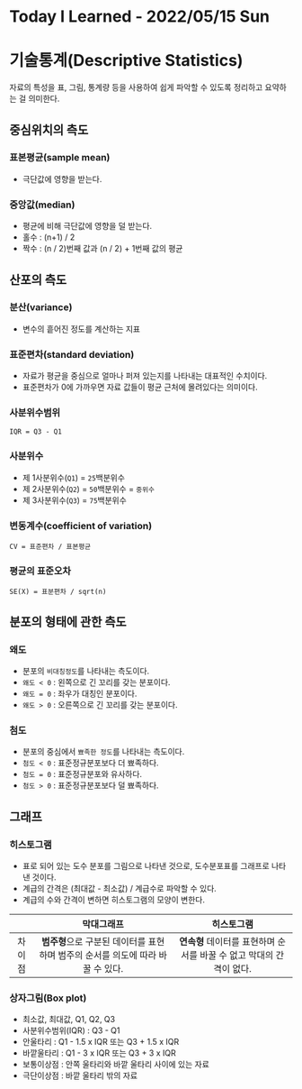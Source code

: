 # Today I Learned - 2022/05/15 Sun

# 기술통계(Descriptive Statistics)
자료의 특성을 표, 그림, 통계량 등을 사용하여 쉽게 파악할 수 있도록 정리하고 요약하는 걸 의미한다.

## 중심위치의 측도
### 표본평균(sample mean)
- 극단값에 영향을 받는다.

### 중앙값(median)
- 평균에 비해 극단값에 영향을 덜 받는다.
- 홀수 : (n+1) / 2
- 짝수 : (n / 2)번째 값과 (n / 2) + 1번째 값의 평균
  
## 산포의 측도
### 분산(variance)
- 변수의 흩어진 정도를 계산하는 지표

### 표준편차(standard deviation)
- 자료가 평균을 중심으로 얼마나 퍼져 있는지를 나타내는 대표적인 수치이다.
- 표준편차가 0에 가까우면 자료 값들이 평균 근처에 몰려있다는 의미이다.

### 사분위수범위
```
IQR = Q3 - Q1
```

### 사분위수
- 제 1사분위수(`Q1`) = `25`백분위수
- 제 2사분위수(`Q2`) = `50`백분위수 = `중위수`
- 제 3사분위수(`Q3`) = `75`백분위수

### 변동계수(coefficient of variation)
```
CV = 표준편차 / 표본평균
```
### 평균의 표준오차
```
SE(X) = 표분편차 / sqrt(n)
```

## 분포의 형태에 관한 측도
### 왜도
- 분포의 `비대칭정도`를 나타내는 측도이다.
- `왜도 < 0` : 왼쪽으로 긴 꼬리를 갖는 분포이다.
- `왜도 = 0` : 좌우가 대칭인 분포이다.
- `왜도 > 0` : 오른쪽으로 긴 꼬리를 갖는 분포이다.

### 첨도
- 분포의 중심에서 `뾰족한 정도`를 나타내는 측도이다.
- `첨도 < 0` : 표준정규분포보다 더 뾰족하다.
- `첨도 = 0` : 표준정규분포와 유사하다.
- `첨도 > 0` : 표준정규분포보다 덜 뾰족하다.

## 그래프
### 히스토그램
- 표로 되어 있는 도수 분포를 그림으로 나타낸 것으로, 도수분포표를 그래프로 나타낸 것이다.
- 계급의 간격은 (최대값 - 최소값) / 계급수로 파악할 수 있다.
- 계급의 수와 간격이 변하면 히스토그램의 모양이 변한다.

||막대그래프|히스토그램|
|:---:|:---:|:---:|
|차이점|**범주형**으로 구분된 데이터를 표현하며 범주의 순서를 의도에 따라 바꿀 수 있다.|**연속형** 데이터를 표현하며 순서를 바꿀 수 없고 막대의 간격이 없다.|

### 상자그림(Box plot)
- 최소값, 최대값, Q1, Q2, Q3
- 사분위수범위(IQR) : Q3 - Q1
- 안울타리 : Q1 - 1.5 x IQR 또는 Q3 + 1.5 x IQR
- 바깥울타리 : Q1 - 3 x IQR 또는 Q3 + 3 x IQR
- 보통이상점 : 안쪽 울타리와 바깥 울타리 사이에 있는 자료
- 극단이상점 : 바깥 울타리 밖의 자료


